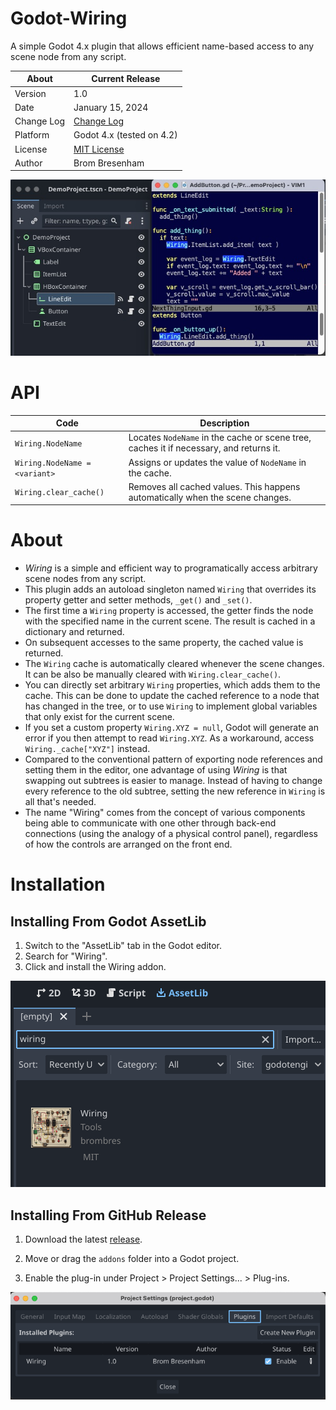 # Godot-Wiring
A simple Godot 4.x plugin that allows efficient name-based access to any scene node from any script.

About      | Current Release
-----------|-----------------------
Version    | 1.0
Date       | January 15, 2024
Change Log | [Change Log](ChangeLog.md)
Platform   | Godot 4.x (tested on 4.2)
License    | [MIT License](LICENSE)
Author     | Brom Bresenham

![Demo Project Source](Media/DemoProject-Source.jpeg)

# API

Code                             | Description
---------------------------------|-------------------------
`Wiring.NodeName`                | Locates `NodeName` in the cache or scene tree, caches it if necessary, and returns it.
`Wiring.NodeName = <variant>`    | Assigns or updates the value of `NodeName` in the cache.
`Wiring.clear_cache()`           | Removes all cached values. This happens automatically when the scene changes.

# About

- *Wiring* is a simple and efficient way to programatically access arbitrary scene nodes from any script.
- This plugin adds an autoload singleton named `Wiring` that overrides its property getter and setter methods, `_get()` and `_set()`.
- The first time a `Wiring` property is accessed, the getter finds the node with the specified name in the current scene. The result is cached in a dictionary and returned.
- On subsequent accesses to the same property, the cached value is returned.
- The `Wiring` cache is automatically cleared whenever the scene changes. It can be also be manually cleared with `Wiring.clear_cache()`.
- You can directly set arbitrary `Wiring` properties, which adds them to the cache. This can be done to update the cached reference to a node that has changed in the tree, or to use `Wiring` to implement global variables that only exist for the current scene.
- If you set a custom property `Wiring.XYZ = null`, Godot will generate an error if you then attempt to read `Wiring.XYZ`. As a workaround, access `Wiring._cache["XYZ"]` instead.
- Compared to the conventional pattern of exporting node references and setting them in the editor, one advantage of using *Wiring* is that swapping out subtrees is easier to manage. Instead of having to change every reference to the old subtree, setting the new reference in `Wiring` is all that's needed.
- The name "Wiring" comes from the concept of various components being able to communicate with one other through back-end connections (using the analogy of a physical control panel), regardless of how the controls are arranged on the front end.

# Installation

## Installing From Godot AssetLib

1. Switch to the "AssetLib" tab in the Godot editor.
2. Search for "Wiring".
3. Click and install the Wiring addon.

![Installing via AssetLib](Media/README/InstallViaAssetLib.png)

## Installing From GitHub Release

1. Download the latest [release](https://github.com/brombres/Godot-Wiring/releases).

2. Move or drag the `addons` folder into a Godot project.

3. Enable the plug-in under Project > Project Settings... > Plug-ins.

![Enabling the Plugin](Media/README/EnablePlugin.png)
